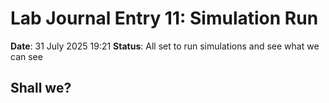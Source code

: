 # Lab Journal Entry 11: Simulation Run
**Date**: 31 July 2025 19:21
**Status**: All set to run simulations and see what we can see

## Shall we?


